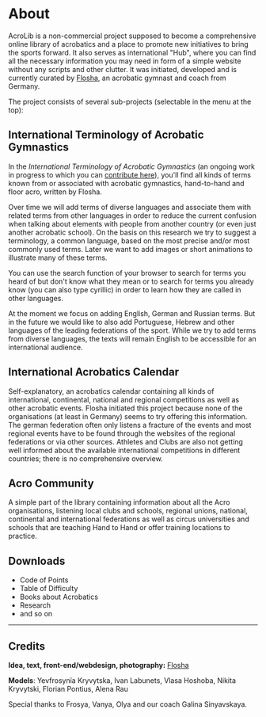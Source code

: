 # About

AcroLib is a non-commercial project supposed to become a comprehensive online library of acrobatics and a place to promote new initiatives to bring the sports forward. It also serves as international "Hub", where you can find all the necessary information you may need in form of a simple website without any scripts and other clutter. It was initiated, developed and is currently curated by [Flosha](https://flosh.in), an acrobatic gymnast and coach from Germany. 

The project consists of several sub-projects (selectable in the menu at the top):


## International Terminology of Acrobatic Gymnastics

In the *International Terminology of Acrobatic Gymnastics* (an ongoing work in progress to which you can [contribute here](https://github.com/floshin/acrolib/edit/main/glossary.md)), you'll find all kinds of terms known from or associated with acrobatic gymnastics, hand-to-hand and floor acro, written by Flosha. 

Over time we will add terms of diverse languages and associate them with related terms from other languages in order to reduce the current confusion when talking about elements with people from another country (or even just another acrobatic school). On the basis on this research we try to suggest a terminology, a common language, based on the most precise and/or most commonly used terms. Later we want to add images or short animations to illustrate many of these terms. 

You can use the search function of your browser to search for terms you heard of but don't know what they mean or to search for terms you already know (you can also type cyrillic) in order to learn how they are called in other languages. 

At the moment we focus on adding English, German and Russian terms. But in the future we would like to also add Portuguese, Hebrew and other languages of the leading federations of the sport. While we try to add terms from diverse languages, the texts will remain English to be accessible for an international audience. 


## International Acrobatics Calendar

Self-explanatory, an acrobatics calendar containing all kinds of international, continental, national and regional competitions as well as other acrobatic events. Flosha initiated this project because none of the organisations (at least in Germany) seems to try offering this information. The german federation often only listens a fracture of the events and most regional events have to be found through the websites of the regional federations or via other sources. Athletes and Clubs are also not getting well informed about the available international competitions in different countries; there is no comprehensive overview. 


## Acro Community

A simple part of the library containing information about all the Acro organisations, listening local clubs and schools, regional unions, national, continental and international federations as well as circus universities and schools that are teaching Hand to Hand or offer training locations to practice.  


## Downloads

* Code of Points
* Table of Difficulty
* Books about Acrobatics
* Research
* and so on


---

## Credits

**Idea, text, front-end/webdesign, photography:** [Flosha](https://flosh.in)  

**Models**: Yevfrosynïa Kryvytska, Ivan Labunets, Vlasa Hoshoba, Nikita Kryvytski, Florian Pontius, Alena Rau

Special thanks to Frosya, Vanya, Olya and our coach Galina Sinyavskaya.
